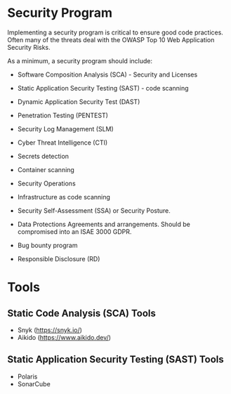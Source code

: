 # Security Program

Implementing a security program is critical to ensure good code practices. Often many of the threats deal with the OWASP Top 10 Web Application Security Risks.


As a minimum, a security program should include:

- Software Composition Analysis (SCA) - Security and Licenses
- Static Application Security Testing (SAST) - code scanning
- Dynamic Application Security Test (DAST)
- Penetration Testing (PENTEST)
- Security Log Management (SLM)
- Cyber Threat Intelligence (CTI)

- Secrets detection
- Container scanning
- Security Operations
- Infrastructure as code scanning
- Security Self-Assessment (SSA) or Security Posture.
- Data Protections Agreements and arrangements. Should be compromised into an ISAE 3000 GDPR.
- Bug bounty program
- Responsible Disclosure (RD)

# Tools
## Static Code Analysis (SCA) Tools
- Snyk (https://snyk.io/)
- Aikido (https://www.aikido.dev/)

## Static Application Security Testing (SAST) Tools
- Polaris
- SonarCube
